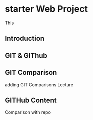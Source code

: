 # starter Web Project
This

## Introduction

## GIT & GIThub


## GIT Comparison
adding GIT Comparisons Lecture

## GITHub Content
Comparison with repo
